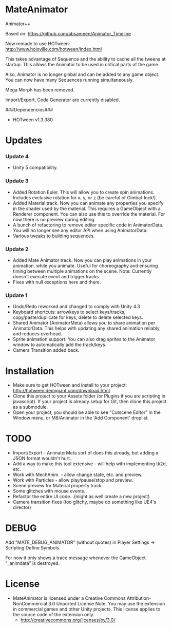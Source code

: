 MateAnimator
============

Animator++

Based on: https://github.com/absameen/Animator_Timeline

Now remade to use HOTween: http://www.holoville.com/hotween/index.html

This takes advantage of Sequence and the ability to cache all the tweens at startup. This allows the Animator to be used in critical parts of the game.

Also, Animator is no longer global and can be added to any game object.  You can now have many Sequences running simultaneously.

Mega Morph has been removed.

Import/Export, Code Generator are currently disabled. 

###Dependencies###
* HOTween v1.3.380


Updates
=======
### Update 4 ###
* Unity 5 compatibility.
### Update 3 ###
* Added Rotation Euler.  This will allow you to create spin animations.  Includes exclusive rotation for x, y, or z (be careful of Gimbal-lock!).
* Added Material track.  Now you can animate any properties you specify in the shader used by the material.  This requires a GameObject with a Renderer component.  You can also use this to override the material.  For now there is no preview during editing.
* A bunch of refactoring to remove editor specific code in AnimatorData.  You will no longer see any editor API when using AnimatorData.
* Various tweaks to building sequences.
### Update 2 ###
* Added Mate Animator track.  Now you can play animations in your animation, while you animate.  Useful for choreography and ensuring timing between multiple animations on the scene.  Note: Currently doesn't execute event and trigger tracks.
* Fixes with null exceptions here and there.
### Update 1 ###
* Undo/Redo reworked and changed to comply with Unity 4.3
* Keyboard shortcuts: arrowkeys to select keys/tracks, copy/paste/duplicate for keys, delete to delete selected keys.
* Shared Animator (AnimatorMeta) allows you to share animation per AnimatorData.  This helps with updating any shared animation reliably, and reduces overhead.
* Sprite animation support.  You can also drag sprites to the Animator window to automatically add the track/keys.
* Camera Transition added back.


Installation
============
* Make sure to get HOTween and install to your project: http://hotween.demigiant.com/download.html
* Clone this project to your Assets folder (or Plugins if you are scripting in javascript).  If your project is already setup for Git, then clone this project as a submodule.
* Open your project, you should be able to see "Cutscene Editor" in the Window menu, or M8/Animator in the 'Add Component' droplist.

TODO
====
* Import/Export - AnimatorMeta sort of does this already, but adding a JSON format wouldn't hurt.
* Add a way to make this tool extensive - will help with implementing tk2d, etc.
* Work with MechAnim. - allow change state, etc. and preview.
* Work with Particles - allow play/pause/stop and preview.
* Scene preview for Material property track.
* Some glitches with mouse events.
* Refactor the entire UI code...(might as well create a new project)
* Camera transition fixes (too glitchy, maybe do something like UE4's director)

DEBUG
=====
Add "MATE\_DEBUG_ANIMATOR" (without quotes) in Player Settings -> Scripting Define Symbols.

For now it only shows a trace message whenever the GameObject "_animdata" is destroyed.

License
=======
* MateAnimator is licensed under a Creative Commons Attribution-NonCommercial 3.0 Unported License
Note: You may use the extension in commercial games and other Unity projects. This license applies to the source code of the extension only.
  - http://creativecommons.org/licenses/by/3.0/
